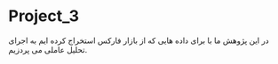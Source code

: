 # Project_3
در این پژوهش ما با برای داده هایی که از بازار فارکس استخراج کرده ایم به اجرای تحلیل عاملی می پردزیم.
